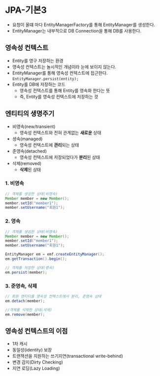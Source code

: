 # JPA-기본3

- 요청이 올떄 마다 EntityManagerFactory를 통해 EntityManager를 생성한다.
- EntityManager는 내부적으로 DB Connection을 통해 DB를 사용한다.


## 영속성 컨텍스트

- Entity를 영구 저장하는 환경
- 영속성 컨텍스트는 놀시적인 개념이라 눈에 보이지 않는다.
- EntityManager를 통해 영속성 컨텍스트에 접근한다.
`EntityManager.persist(entity);`
- Entity를 DB에 저장하는 코드
    - 영속성 컨텍스트를 통해 Entity를 영속화 한다는 뜻
    - 즉, Entity를 영속성 컨텍스트에 저장하는 것

## 엔티티의 생명주기

- 비영속(new/transient)
    - 영속성 컨텍스트와 전혀 관계없는 **새로운** 상태
- 셩속(managed)
    - 영속성 컨텍스트에 **관리**되는 상태
- 준영속(detached)
    - 영속성 컨텍스트에 저장되었다가 **분리**된 상태
- 삭제(removed)
    - **삭제**된 상태

### 1. 비영속
```java
// 객체를 생성한 상태(비영속)
Member member = new Member();
member.setId("member1");
member.setUsername("회원1");
```

### 2. 영속
```java
// 객체를 생성한 상태(비영속)
Member member = new Member();
member.setId("member1");
member.setUsername("회원1");

EntityManager em = emf.createEntityManager();
em.getTransaction().begin();

// 객체를 저장한 상태(영속)
em.persist(member);
```

### 3. 준영속, 삭제

```java
// 회원 엔티티를 영속성 컨텍스트에서 분리, 준영속 상태
em.detach(member);
```

```java
//객체를 삭제한 상태(삭제)
em.remove(member);
```

## 영속성 컨텍스트의 이점

- 1차 캐시
- 동일성(identity) 보장
- 트랜잭션을 지원하는 쓰기지연(transactional write-behind)
- 변경 감지(Dirty Checking) 
- 지연 로딩(Lazy Loading)